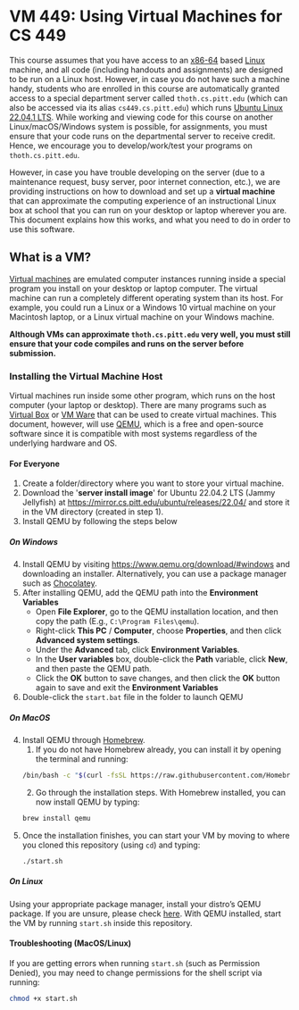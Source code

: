 
# VM 449: Using Virtual Machines for CS 449

This course assumes that you have access to an [x86-64](https://en.wikipedia.org/wiki/X86-64) based [Linux](https://en.wikipedia.org/wiki/Linux) machine, and all code (including handouts and assignments) are designed to be run on a Linux host. However, in case you do not have such a machine handy, students who are enrolled in this course are automatically granted access to a special department server called `thoth.cs.pitt.edu` (which can also be accessed via its alias `cs449.cs.pitt.edu`) which runs [Ubuntu Linux 22.04.1 LTS](https://wiki.ubuntu.com/JammyJellyfish). While working and viewing code for this course on another Linux/macOS/Windows system is possible, for assignments, you must ensure that your code runs on the departmental server to receive credit. Hence, we encourage you to develop/work/test your programs on `thoth.cs.pitt.edu`.

However, in case you have trouble developing on the server (due to a maintenance request, busy server, poor internet connection, etc.), we are providing instructions on how to download and set up a **virtual machine** that can approximate the computing experience of an instructional Linux box at school that you can run on your desktop or laptop wherever you are. This document explains how this works, and what you need to do in order to use this software.

## What is a VM?
[Virtual machines](https://en.wikipedia.org/wiki/Virtual_machine) are emulated computer instances running inside a special program you install on your desktop or laptop computer. The virtual machine can run a completely different operating system than its host. For example, you could run a Linux or a Windows 10 virtual machine on your Macintosh laptop, or a Linux virtual machine on your Windows machine.

**Although VMs can approximate `thoth.cs.pitt.edu` very well, you must still ensure that your code compiles and runs on the server before submission.**

### Installing the Virtual Machine Host
Virtual machines run inside some other program, which runs on the host computer (your laptop or desktop). There are many programs such as [Virtual Box](https://www.virtualbox.org/) or [VM Ware](https://www.vmware.com/) that can be used to create virtual machines. This document, however, will use [QEMU](https://www.qemu.org/), which is a free and open-source software since it is compatible with most systems regardless of the underlying hardware and OS.

#### For Everyone
1. Create a folder/directory where you want to store your virtual machine.
2. Download the '**server install image**' for Ubuntu 22.04.2 LTS (Jammy Jellyfish) at https://mirror.cs.pitt.edu/ubuntu/releases/22.04/ and store it in the VM directory (created in step 1).
3. Install QEMU by following the steps below

##### On Windows
4. Install QEMU by visiting https://www.qemu.org/download/#windows and downloading an installer. Alternatively, you can use a package manager such as [Chocolatey](https://chocolatey.org/install).
5. After installing QEMU, add the QEMU path into the **Environment Variables**
	- Open **File Explorer**, go to the QEMU installation location, and then copy the path (E.g., `C:\Program Files\qemu`).
	- Right-click  **This PC**  /  **Computer**, choose  **Properties**, and then click  **Advanced system settings**.
	- Under the  **Advanced**  tab, click  **Environment Variables**.
	- In the  **User variables**  box, double-click the  **Path**  variable, click  **New**, and then paste the QEMU path.
	- Click the  **OK**  button to save changes, and then click the  **OK**  button again to save and exit the  **Environment Variables**
6. Double-click the `start.bat` file in the folder to launch QEMU
##### On MacOS
4. Install QEMU through [Homebrew](https://brew.sh/).
	1. If you do not have Homebrew already, you can install it by opening the terminal and running:
	```sh
	/bin/bash -c "$(curl -fsSL https://raw.githubusercontent.com/Homebrew/install/HEAD/install.sh)"
	```
	2. Go through the installation steps. With Homebrew installed, you can now install QEMU by typing:
	```sh
	brew install qemu
	```
5. Once the installation finishes, you can start your VM by moving to where you cloned this repository (using `cd`) and typing:
	```sh
	./start.sh
	```
##### On Linux
Using your appropriate package manager, install your distro’s QEMU package. If you are unsure, please check [here](https://www.qemu.org/download/#linux). With QEMU installed, start the VM by running `start.sh` inside this repository.

#### Troubleshooting (MacOS/Linux)
If you are getting errors when running `start.sh` (such as Permission Denied), you may need to change permissions for the shell script via running:
```sh
chmod +x start.sh
```
